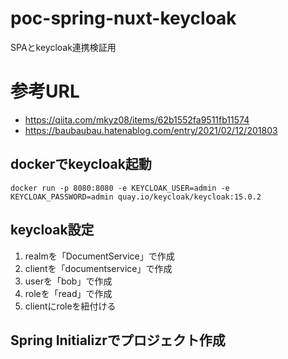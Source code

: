 # poc-spring-nuxt-keycloak
SPAとkeycloak連携検証用

# 参考URL
* https://qiita.com/mkyz08/items/62b1552fa9511fb11574
* https://baubaubau.hatenablog.com/entry/2021/02/12/201803

## dockerでkeycloak起動
`docker run -p 8080:8080 -e KEYCLOAK_USER=admin -e KEYCLOAK_PASSWORD=admin quay.io/keycloak/keycloak:15.0.2`

## keycloak設定
1. realmを「DocumentService」で作成
2. clientを「documentservice」で作成
3. userを「bob」で作成
4. roleを「read」で作成
5. clientにroleを紐付ける

## Spring Initializrでプロジェクト作成

## 
